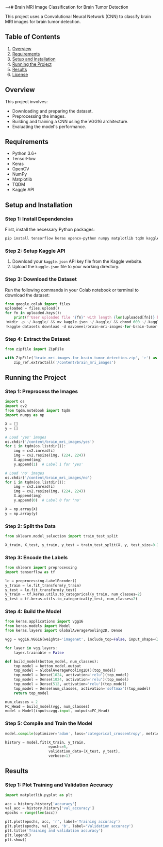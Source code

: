 --># Brain MRI Image Classification for Brain Tumor Detection

This project uses a Convolutional Neural Network (CNN) to classify brain MRI images for brain tumor detection.

## Table of Contents

1. [Overview](#overview)
2. [Requirements](#requirements)
3. [Setup and Installation](#setup-and-installation)
4. [Running the Project](#running-the-project)
5. [Results](#results)
6. [License](#license)

## Overview

This project involves:
- Downloading and preparing the dataset.
- Preprocessing the images.
- Building and training a CNN using the VGG16 architecture.
- Evaluating the model's performance.

## Requirements

- Python 3.6+
- TensorFlow
- Keras
- OpenCV
- NumPy
- Matplotlib
- TQDM
- Kaggle API

## Setup and Installation

### Step 1: Install Dependencies

First, install the necessary Python packages:

```bash
pip install tensorflow keras opencv-python numpy matplotlib tqdm kaggle
```

### Step 2: Setup Kaggle API

1. Download your `kaggle.json` API key file from the Kaggle website.
2. Upload the `kaggle.json` file to your working directory.

### Step 3: Download the Dataset

Run the following commands in your Colab notebook or terminal to download the dataset:

```python
from google.colab import files
uploaded = files.upload()
for fn in uploaded.keys():
    print(f'User uploaded file "{fn}" with length {len(uploaded[fn])} bytes')
!mkdir -p ~/.kaggle/ && mv kaggle.json ~/.kaggle/ && chmod 600 ~/.kaggle/kaggle.json
!kaggle datasets download -d navoneel/brain-mri-images-for-brain-tumor-detection
```

### Step 4: Extract the Dataset

```python
from zipfile import ZipFile

with ZipFile('brain-mri-images-for-brain-tumor-detection.zip', 'r') as zip_ref:
    zip_ref.extractall('/content/brain_mri_images')
```

## Running the Project

### Step 1: Preprocess the Images

```python
import os
import cv2
from tqdm.notebook import tqdm
import numpy as np

X = []
y = []

# Load 'yes' images
os.chdir('/content/brain_mri_images/yes')
for i in tqdm(os.listdir()):
    img = cv2.imread(i)
    img = cv2.resize(img, (224, 224))
    X.append(img)
    y.append(1)  # Label 1 for 'yes'

# Load 'no' images
os.chdir('/content/brain_mri_images/no')
for i in tqdm(os.listdir()):
    img = cv2.imread(i)
    img = cv2.resize(img, (224, 224))
    X.append(img)
    y.append(0)  # Label 0 for 'no'

X = np.array(X)
y = np.array(y)
```

### Step 2: Split the Data

```python
from sklearn.model_selection import train_test_split

X_train, X_test, y_train, y_test = train_test_split(X, y, test_size=0.30, random_state=42)
```

### Step 3: Encode the Labels

```python
from sklearn import preprocessing
import tensorflow as tf

le = preprocessing.LabelEncoder()
y_train = le.fit_transform(y_train)
y_test = le.fit_transform(y_test)
y_train = tf.keras.utils.to_categorical(y_train, num_classes=2)
y_test = tf.keras.utils.to_categorical(y_test, num_classes=2)
```

### Step 4: Build the Model

```python
from keras.applications import vgg16
from keras.models import Model
from keras.layers import GlobalAveragePooling2D, Dense

vgg = vgg16.VGG16(weights='imagenet', include_top=False, input_shape=(224, 224, 3))

for layer in vgg.layers:
    layer.trainable = False

def build_model(bottom_model, num_classes):
    top_model = bottom_model.output
    top_model = GlobalAveragePooling2D()(top_model)
    top_model = Dense(1024, activation='relu')(top_model)
    top_model = Dense(1024, activation='relu')(top_model)
    top_model = Dense(512, activation='relu')(top_model)
    top_model = Dense(num_classes, activation='softmax')(top_model)
    return top_model

num_classes = 2
FC_Head = build_model(vgg, num_classes)
model = Model(inputs=vgg.input, outputs=FC_Head)
```

### Step 5: Compile and Train the Model

```python
model.compile(optimizer='adam', loss='categorical_crossentropy', metrics=['accuracy'])

history = model.fit(X_train, y_train,
                    epochs=5,
                    validation_data=(X_test, y_test),
                    verbose=1)
```

## Results

### Step 1: Plot Training and Validation Accuracy

```python
import matplotlib.pyplot as plt

acc = history.history['accuracy']
val_acc = history.history['val_accuracy']
epochs = range(len(acc))

plt.plot(epochs, acc, 'r', label='Training accuracy')
plt.plot(epochs, val_acc, 'b', label='Validation accuracy')
plt.title('Training and validation accuracy')
plt.legend()
plt.show()
